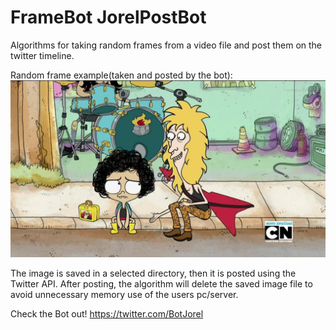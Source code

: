# FrameBot JorelPostBot 

Algorithms for taking random frames from a video file and post them on the twitter timeline.

Random frame example(taken and posted by the bot):
![jorel](Jorelito.jpeg)  

The image is saved in a selected directory, then it is posted using the Twitter API. After posting, the algorithm will delete the saved image file to avoid unnecessary memory use of the users pc/server.

Check the Bot out! https://twitter.com/BotJorel 

